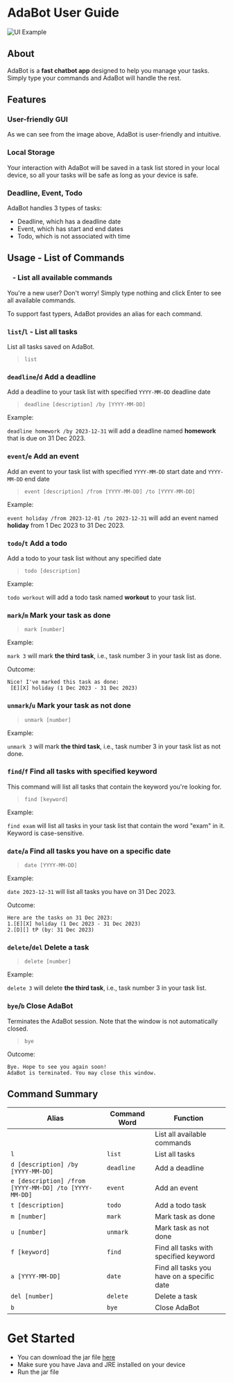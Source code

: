 # AdaBot User Guide

![UI Example](Ui.png)

## About

AdaBot is a **fast chatbot app** designed to help you manage your tasks.
Simply type your commands and AdaBot will handle the rest.

## Features

### User-friendly GUI

As we can see from the image above, AdaBot is user-friendly and intuitive.

### Local Storage

Your interaction with AdaBot will be saved in a task list stored in your local device,
so all your tasks will be safe as long as your device is safe.

### Deadline, Event, Todo

AdaBot handles 3 types of tasks:

- Deadline, which has a deadline date
- Event, which has start and end dates
- Todo, which is not associated with time

## Usage - List of Commands

### ` ` - List all available commands

You're a new user? Don't worry! Simply type nothing and click Enter to see all available commands.

To support fast typers, AdaBot provides an alias for each command.

### `list`/`l` - List all tasks

List all tasks saved on AdaBot.

> `list`

### `deadline`/`d` Add a deadline

Add a deadline to your task list with specified `YYYY-MM-DD` deadline date

> `deadline [description] /by [YYYY-MM-DD]`

Example:

`deadline homework /by 2023-12-31` will add a deadline named **homework** that is due on 31 Dec 2023.

### `event`/`e` Add an event

Add an event to your task list with specified `YYYY-MM-DD` start date and `YYYY-MM-DD` end date

> `event [description] /from [YYYY-MM-DD] /to [YYYY-MM-DD]`

Example:

`event holiday /from 2023-12-01 /to 2023-12-31` will add an event named **holiday** from 1 Dec 2023 to 31 Dec 2023.

### `todo`/`t` Add a todo

Add a todo to your task list without any specified date

> `todo [description]`

Example:

`todo workout` will add a todo task named **workout** to your task list.

### `mark`/`m` Mark your task as done

> `mark [number]`

Example:

`mark 3` will mark **the third task**, i.e., task number 3 in your task list as done.

Outcome:

```
Nice! I've marked this task as done:
 [E][X] holiday (1 Dec 2023 - 31 Dec 2023)
```

### `unmark`/`u` Mark your task as not done

> `unmark [number]`

Example:

`unmark 3` will mark **the third task**, i.e., task number 3 in your task list as not done.

### `find`/`f` Find all tasks with specified keyword

This command will list all tasks that contain the keyword you're looking for.

> `find [keyword]`

Example:

`find exam` will list all tasks in your task list that contain the word "exam" in it. Keyword is case-sensitive.

### `date`/`a` Find all tasks you have on a specific date

> `date [YYYY-MM-DD]`

Example:

`date 2023-12-31` will list all tasks you have on 31 Dec 2023.

Outcome:

```
Here are the tasks on 31 Dec 2023:
1.[E][X] holiday (1 Dec 2023 - 31 Dec 2023)
2.[D][] tP (by: 31 Dec 2023)
```

### `delete`/`del` Delete a task

> `delete [number]`

Example:

`delete 3` will delete **the third task**, i.e., task number 3 in your task list.

### `bye`/`b` Close AdaBot

Terminates the AdaBot session. Note that the window is not automatically closed.

> `bye`

Outcome:

```
Bye. Hope to see you again soon!
AdaBot is terminated. You may close this window.
```

## Command Summary

| Alias                                                 | Command Word | Function                                   |
| ----------------------------------------------------- | ------------ | ------------------------------------------ |
| ` `                                                   | ` `          | List all available commands                |
| `l`                                                   | `list`       | List all tasks                             |
| `d [description] /by [YYYY-MM-DD]`                    | `deadline`   | Add a deadline                             |
| `e [description] /from [YYYY-MM-DD] /to [YYYY-MM-DD]` | `event`      | Add an event                               |
| `t [description]`                                     | `todo`       | Add a todo task                            |
| `m [number]`                                          | `mark`       | Mark task as done                          |
| `u [number]`                                          | `unmark`     | Mark task as not done                      |
| `f [keyword]`                                         | `find`       | Find all tasks with specified keyword      |
| `a [YYYY-MM-DD]`                                      | `date`       | Find all tasks you have on a specific date |
| `del [number]`                                        | `delete`     | Delete a task                              |
| `b`                                                   | `bye`        | Close AdaBot                               |

# Get Started

- You can download the jar file [here](https://github.com/nixonwidjaja/ip/releases)
- Make sure you have Java and JRE installed on your device
- Run the jar file
